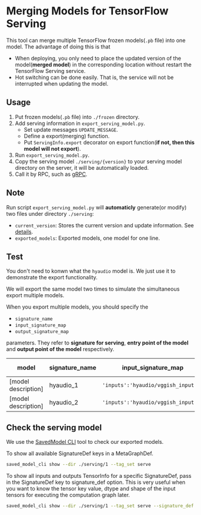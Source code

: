 # Merging Models for TensorFlow Serving

This tool can merge multiple TensorFlow frozen models(`.pb` file) into one model. The advantage of doing this is that

- When deploying, you only need to place the updated version of the model(**merged model**) in the corresponding location without restart the TensorFlow Serving service.
- Hot switching can be done easily. That is, the service will not be interrupted when updating the model.

## Usage

1. Put frozen models(`.pb` file) into `./frozen` directory.
2. Add serving information in `export_serving_model.py`.
    - Set update messages `UPDATE_MESSAGE`.
    - Define a export(merging) function.
    - Put `ServingInfo.export` decorator on export function(**if not, then this model will not export**).
3. Run `export_serving_model.py`.
4. Copy the serving model `./serving/{version}` to your serving model directory on the server, it will be automatically loaded.
5. Call it by RPC, such as [gRPC][grpc].

## Note

Run script `export_serving_model.py` will **automaticly** generate(or modify) two files under directory `./serving`:

- `current_version`: Stores the current version and update information. See [details](./serving/README.md).
- `exported_models`: Exported models, one model for one line.

## Test

You don't need to konwn what the `hyaudio` model is. We just use it
to demonstrate the export functionality.

We will export the same model two times to simulate the simultaneous
export multiple models.

When you export multiple models, you should specify the

- `signature_name` 
- `input_signature_map`
- `output_signature_map` 

parameters. They refer to **signature for serving**, **entry point of the model**
and **output point of the model** respectively. 


| model | signature_name | input_signature_map | output_signature_map | frozen location(`./frozen`) |
|----------------|---------------------|----------------------|-----------|------|
| [model description]  | hyaudio_1  | `'inputs':'hyaudio/vggish_input:0'` | `'classes':'hyaudio/predict_classes:0', 'probs':'hyaudio/predict_probs:0'` | `audio/hyaudio.pb` |
| [model description]  | hyaudio_2  | `'inputs':'hyaudio/vggish_input:0'` | `'classes':'hyaudio/predict_classes:0', 'probs':'hyaudio/predict_probs:0'` | `audio/hyaudio.pb` |

## Check the serving model

We use the [SavedModel CLI][saved_model_cli] tool to check our exported models.

To show all available SignatureDef keys in a MetaGraphDef.

```bash
saved_model_cli show --dir ./serving/1 --tag_set serve
```

To show all inputs and outputs TensorInfo for a specific SignatureDef, pass in the SignatureDef key to signature_def option. This is very useful when you want to know the tensor key value, dtype and shape of the input tensors for executing the computation graph later.

```bash
saved_model_cli show --dir ./serving/1 --tag_set serve --signature_def hyaudio_1
```

[grpc]: https://grpc.io/
[saved_model_cli]: https://www.tensorflow.org/versions/r1.2/programmers_guide/saved_model_cli
